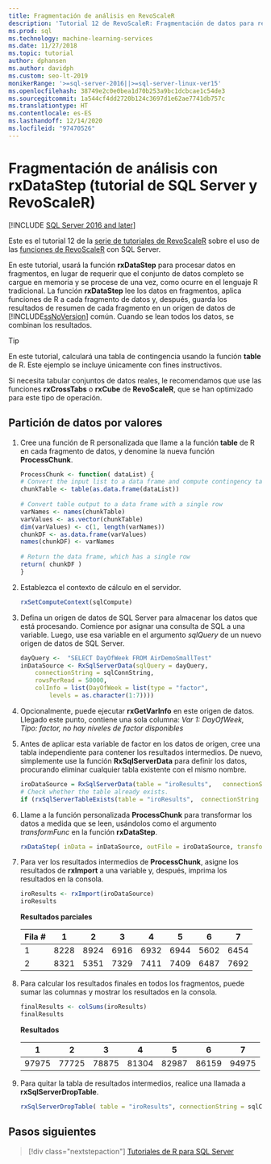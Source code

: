 ```yaml
---
title: Fragmentación de análisis en RevoScaleR
description: 'Tutorial 12 de RevoScaleR: Fragmentación de datos para realizar análisis distribuidos mediante el lenguaje R en SQL Server.'
ms.prod: sql
ms.technology: machine-learning-services
ms.date: 11/27/2018
ms.topic: tutorial
author: dphansen
ms.author: davidph
ms.custom: seo-lt-2019
monikerRange: '>=sql-server-2016||>=sql-server-linux-ver15'
ms.openlocfilehash: 38749e2c0e0bea1d70b253a9bc1dcbcae1c54de3
ms.sourcegitcommit: 1a544cf4dd2720b124c3697d1e62ae7741db757c
ms.translationtype: HT
ms.contentlocale: es-ES
ms.lasthandoff: 12/14/2020
ms.locfileid: "97470526"
---
```

# <a name="perform-chunking-analysis-using-rxdatastep-sql-server-and-revoscaler-tutorial"></a>Fragmentación de análisis con rxDataStep (tutorial de SQL Server y RevoScaleR)
[!INCLUDE [SQL Server 2016 and later](../../includes/applies-to-version/sqlserver2016.md)]

Este es el tutorial 12 de la [serie de tutoriales de RevoScaleR](deepdive-data-science-deep-dive-using-the-revoscaler-packages.md) sobre el uso de las [funciones de RevoScaleR](/machine-learning-server/r-reference/revoscaler/revoscaler) con SQL Server.

En este tutorial, usará la función **rxDataStep** para procesar datos en fragmentos, en lugar de requerir que el conjunto de datos completo se cargue en memoria y se procese de una vez, como ocurre en el lenguaje R tradicional. La función **rxDataStep** lee los datos en fragmentos, aplica funciones de R a cada fragmento de datos y, después, guarda los resultados de resumen de cada fragmento en un origen de datos de [!INCLUDE[ssNoVersion](../../includes/ssnoversion-md.md)] común. Cuando se lean todos los datos, se combinan los resultados.

> [!TIP]
> En este tutorial, calculará una tabla de contingencia usando la función **table** de R. Este ejemplo se incluye únicamente con fines instructivos. 
> 
> Si necesita tabular conjuntos de datos reales, le recomendamos que use las funciones **rxCrossTabs** o **rxCube** de **RevoScaleR**, que se han optimizado para este tipo de operación.

## <a name="partition-data-by-values"></a>Partición de datos por valores

1. Cree una función de R personalizada que llame a la función **table** de R en cada fragmento de datos, y denomine la nueva función **ProcessChunk**.
  
    ```R
    ProcessChunk <- function( dataList) {
    # Convert the input list to a data frame and compute contingency table
    chunkTable <- table(as.data.frame(dataList))
  
    # Convert table output to a data frame with a single row
    varNames <- names(chunkTable)
    varValues <- as.vector(chunkTable)
    dim(varValues) <- c(1, length(varNames))
    chunkDF <- as.data.frame(varValues)
    names(chunkDF) <- varNames
  
    # Return the data frame, which has a single row
    return( chunkDF )
    }
    ```

2. Establezca el contexto de cálculo en el servidor.
  
    ```R
    rxSetComputeContext(sqlCompute)
    ```
  
3. Defina un origen de datos de SQL Server para almacenar los datos que está procesando. Comience por asignar una consulta de SQL a una variable. Luego, use esa variable en el argumento *sqlQuery* de un nuevo origen de datos de SQL Server.
  
    ```R
    dayQuery <-  "SELECT DayOfWeek FROM AirDemoSmallTest"
    inDataSource <- RxSqlServerData(sqlQuery = dayQuery,
        connectionString = sqlConnString,
        rowsPerRead = 50000,
        colInfo = list(DayOfWeek = list(type = "factor",
            levels = as.character(1:7))))
    ```

4. Opcionalmente, puede ejecutar **rxGetVarInfo** en este origen de datos. Llegado este punto, contiene una sola columna: *Var 1: DayOfWeek, Tipo: factor, no hay niveles de factor disponibles*
     
5. Antes de aplicar esta variable de factor en los datos de origen, cree una tabla independiente para contener los resultados intermedios. De nuevo, simplemente use la función **RxSqlServerData** para definir los datos, procurando eliminar cualquier tabla existente con el mismo nombre.
  
    ```R
    iroDataSource = RxSqlServerData(table = "iroResults",   connectionString = sqlConnString)
    # Check whether the table already exists.
    if (rxSqlServerTableExists(table = "iroResults",  connectionString = sqlConnString))  { rxSqlServerDropTable( table = "iroResults", connectionString = sqlConnString) }
    ```
  
7.  Llame a la función personalizada **ProcessChunk** para transformar los datos a medida que se leen, usándolos como el argumento *transformFunc* en la función **rxDataStep**.
  
    ```R
    rxDataStep( inData = inDataSource, outFile = iroDataSource, transformFunc = ProcessChunk, overwrite = TRUE)
    ```
  
8.  Para ver los resultados intermedios de **ProcessChunk**, asigne los resultados de **rxImport** a una variable y, después, imprima los resultados en la consola.
  
    ```R
    iroResults <- rxImport(iroDataSource)
    iroResults
    ```

    **Resultados parciales**

    | Fila \# |    1  |   2   |  3   |  4   |  5  |   6   |  7 |
    | --- | ---  | --- | ---  |  ---  | ---  | ---  | --- |
    | 1 | 8228 | 8924 | 6916 | 6932 | 6944 | 5602 | 6454 |
    | 2  | 8321  | 5351 | 7329 | 7411 | 7409 | 6487 | 7692 |

9. Para calcular los resultados finales en todos los fragmentos, puede sumar las columnas y mostrar los resultados en la consola.

    ```R
    finalResults <- colSums(iroResults)
    finalResults
    ```

    **Resultados**

    1  |   2  |   3  |   4  |   5  |   6  |   7
    ---  |   ---  |   ---  |   ---  |   ---  |   ---  |   ---
    97975 | 77725 | 78875 | 81304 | 82987 | 86159 | 94975 

10. Para quitar la tabla de resultados intermedios, realice una llamada a **rxSqlServerDropTable**.
  
    ```R
    rxSqlServerDropTable( table = "iroResults", connectionString = sqlConnString)
    ```

## <a name="next-steps"></a>Pasos siguientes

> [!div class="nextstepaction"]
> [Tutoriales de R para SQL Server](./r-tutorials.md)